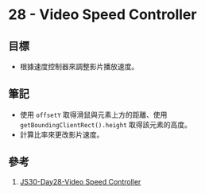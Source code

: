# 28 - Video Speed Controller

## 目標

- 根據速度控制器來調整影片播放速度。

## 筆記

- 使用 `offsetY` 取得滑鼠與元素上方的距離、使用 `getBoundingClientRect().height` 取得該元素的高度。
- 計算比率來更改影片速度。

## 參考

1. [JS30-Day28-Video Speed Controller](https://ithelp.ithome.com.tw/articles/10197341)
